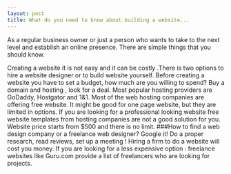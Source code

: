 ```yaml
---
layout: post
title: What do you need to know about building a website...
---
```


As a regular business owner or just a person who wants to take to the next level and establish an online presence. There are  simple things that you should know.


Creating a website it is not easy and it can be costly .There is two options to hire a website designer or to build website yourself. Before creating a website you have to set a budget, how much are you willing to spend? Buy a domain and hosting , look for a deal. Most popular hosting providers are GoDaddy, Hostgator and 1&1. Most of the web hosting companies are offering free website. It might be good for one page website, but they are limited in options. If you are looking for a professional looking website free website templates from hosting companies are not a good solution for you. Website price starts from $500 and there is no limit.
###How to find a web design company or a freelance web designer? 
Google it! Do a proper research, read reviews, set up a meeting ! Hiring a firm to do a website will cost you money. If you are looking for a less expensive option :  freelance websites like Guru.com provide a list of freelancers who are looking for projects.  
